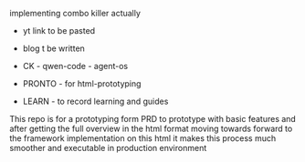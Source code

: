 implementing combo killer actually
- yt link to be pasted
- blog t be written

- CK - qwen-code - agent-os
- PRONTO - for html-prototyping
- LEARN - to record learning and guides

This repo is for a prototyping form PRD to prototype with basic features and after getting the full overview in the html format moving towards forward to the framework implementation on this html it makes this process much smoother and executable in production environment

